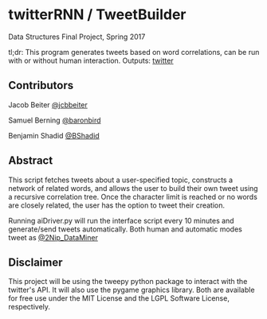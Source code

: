 # twitterRNN / TweetBuilder

Data Structures Final Project, Spring 2017

tl;dr: This program generates tweets based on word correlations,
can be run with or without human interaction. Outputs:
[twitter](https://twitter.com/2Nip_DataMiner)

## Contributors

Jacob Beiter [@jcbbeiter](https://github.com/jcbbeiter)

Samuel Berning [@baronbird](https://github.com/baronbird)

Benjamin Shadid [@BShadid](https://github.com/bshadid)

## Abstract

This script fetches tweets about a user-specified topic, constructs a network of related words, and allows the user to build their own tweet using a recursive correlation tree. Once the character limit is reached or no words are closely related, the user has the option to tweet their creation.

Running aiDriver.py will run the interface script every 10 minutes and generate/send tweets automatically. Both human and automatic modes tweet as [@2Nip\_DataMiner](https://twitter.com/2Nip_DataMiner)

## Disclaimer

This project will be using the tweepy python package to interact with the
twitter's API. It will also use the pygame graphics library. Both are
available for free use under the MIT License and the LGPL 
Software License, respectively.
